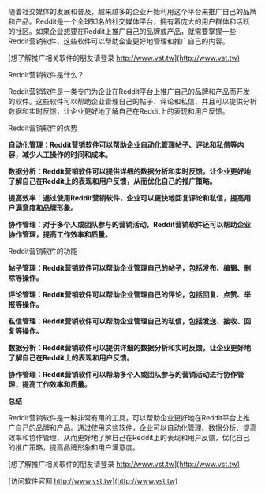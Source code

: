 随着社交媒体的发展和普及，越来越多的企业开始利用这个平台来推广自己的品牌和产品。Reddit是一个全球知名的社交媒体平台，拥有着庞大的用户群体和活跃的社区。如果企业想要在Reddit上推广自己的品牌或产品，就需要掌握一些Reddit营销软件，这些软件可以帮助企业更好地管理和推广自己的内容。

[想了解推广相关软件的朋友请登录 http://www.vst.tw](http://www.vst.tw)

Reddit营销软件是什么？

Reddit营销软件是一类专门为企业在Reddit平台上推广自己的品牌和产品而开发的软件。这些软件可以帮助企业管理自己的帖子、评论和私信，并且可以提供分析数据和实时反馈，让企业更好地了解自己在Reddit上的表现和用户反馈。

Reddit营销软件的优势

**自动化管理：Reddit营销软件可以帮助企业自动化管理帖子、评论和私信等内容，减少人工操作的时间和成本。**

**数据分析：Reddit营销软件可以提供详细的数据分析和实时反馈，让企业更好地了解自己在Reddit上的表现和用户反馈，从而优化自己的推广策略。**

**提高效率：通过使用Reddit营销软件，企业可以更快地回复评论和私信，提高用户满意度和品牌形象。**

**协作管理：对于多个人或团队参与的营销活动，Reddit营销软件还可以帮助企业协作管理，提高工作效率和质量。**

Reddit营销软件的功能

**帖子管理：Reddit营销软件可以帮助企业管理自己的帖子，包括发布、编辑、删除等操作。**

**评论管理：Reddit营销软件可以帮助企业管理自己的评论，包括回复、点赞、举报等操作。**

**私信管理：Reddit营销软件可以帮助企业管理自己的私信，包括发送、接收、回复等操作。**

**数据分析：Reddit营销软件可以提供详细的数据分析和实时反馈，让企业更好地了解自己在Reddit上的表现和用户反馈。**

**协作管理：Reddit营销软件可以帮助多个人或团队参与的营销活动进行协作管理，提高工作效率和质量。**

**总结**

Reddit营销软件是一种非常有用的工具，可以帮助企业更好地在Reddit平台上推广自己的品牌和产品。通过使用这些软件，企业可以自动化管理、数据分析、提高效率和协作管理，从而更好地了解自己在Reddit上的表现和用户反馈，优化自己的推广策略，提高品牌形象和用户满意度。

[想了解推广相关软件的朋友请登录 http://www.vst.tw](http://www.vst.tw)


[访问软件官网 http://www.vst.tw](http://www.vst.tw)

